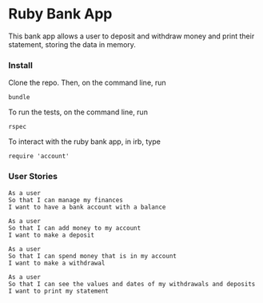 # Ruby Bank App

This bank app allows a user to deposit and withdraw money and print their statement, storing the data in memory.

### Install

Clone the repo. Then, on the command line, run

`bundle`

To run the tests, on the command line, run

`rspec`

To interact with the ruby bank app, in irb, type

`require 'account'`


### User Stories

```
As a user
So that I can manage my finances
I want to have a bank account with a balance
```

```
As a user
So that I can add money to my account
I want to make a deposit
```

```
As a user
So that I can spend money that is in my account
I want to make a withdrawal
```

```
As a user
So that I can see the values and dates of my withdrawals and deposits
I want to print my statement
```
